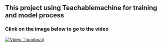 ## This project using Teachablemachine for training and model process

### Clink on the image below to go to the video

[![Video Thumbnail](https://img.youtube.com/vi/ExE4tSAFKFM/0.jpg)](https://www.youtube.com/watch?v=ExE4tSAFKFM)


